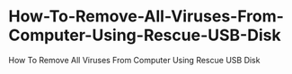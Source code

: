 # How-To-Remove-All-Viruses-From-Computer-Using-Rescue-USB-Disk
How To Remove All Viruses From Computer Using Rescue USB Disk
